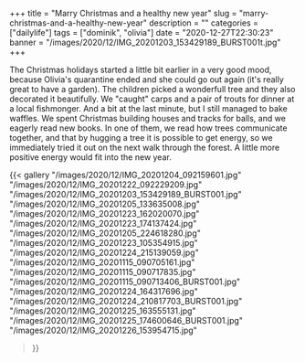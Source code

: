 +++
title = "Marry Christmas and a healthy new year"
slug = "marry-christmas-and-a-healthy-new-year"
description = ""
categories = ["dailylife"]
tags = ["dominik", "olivia"]
date = "2020-12-27T22:30:23"
banner = "/images/2020/12/IMG_20201203_153429189_BURST001t.jpg"
+++

The Christmas holidays started a little bit earlier in a very good mood, because Olivia's quarantine ended and she could go out again (it's really great to have a garden). The children picked a wonderfull tree and they also decorated it beautifully. We "caught" carps and a pair of trouts for dinner at a local fishmonger. And a bit at the last minute, but I still managed to bake waffles. We spent Christmas building houses and tracks for balls, and we eagerly read new books. In one of them, we read how trees communicate together, and that by hugging a tree it is possible to get energy, so we immediately tried it out on the next walk through the forest. A little more positive energy would fit into the new year.


{{< gallery
  "/images/2020/12/IMG_20201204_092159601.jpg"
  "/images/2020/12/IMG_20201222_092229209.jpg"
  "/images/2020/12/IMG_20201203_153429189_BURST001.jpg"
  "/images/2020/12/IMG_20201205_133635008.jpg"
  "/images/2020/12/IMG_20201223_162020070.jpg"
  "/images/2020/12/IMG_20201223_174137424.jpg"
  "/images/2020/12/IMG_20201205_224618280.jpg"
  "/images/2020/12/IMG_20201223_105354915.jpg"
  "/images/2020/12/IMG_20201224_215139059.jpg"
  "/images/2020/12/IMG_20201115_090705161.jpg"
  "/images/2020/12/IMG_20201115_090717835.jpg"
  "/images/2020/12/IMG_20201115_090713406_BURST001.jpg"
  "/images/2020/12/IMG_20201224_164317696.jpg"
  "/images/2020/12/IMG_20201224_210817703_BURST001.jpg"
  "/images/2020/12/IMG_20201225_163555131.jpg"
  "/images/2020/12/IMG_20201225_174600646_BURST001.jpg"
  "/images/2020/12/IMG_20201226_153954715.jpg"
  
>}}
